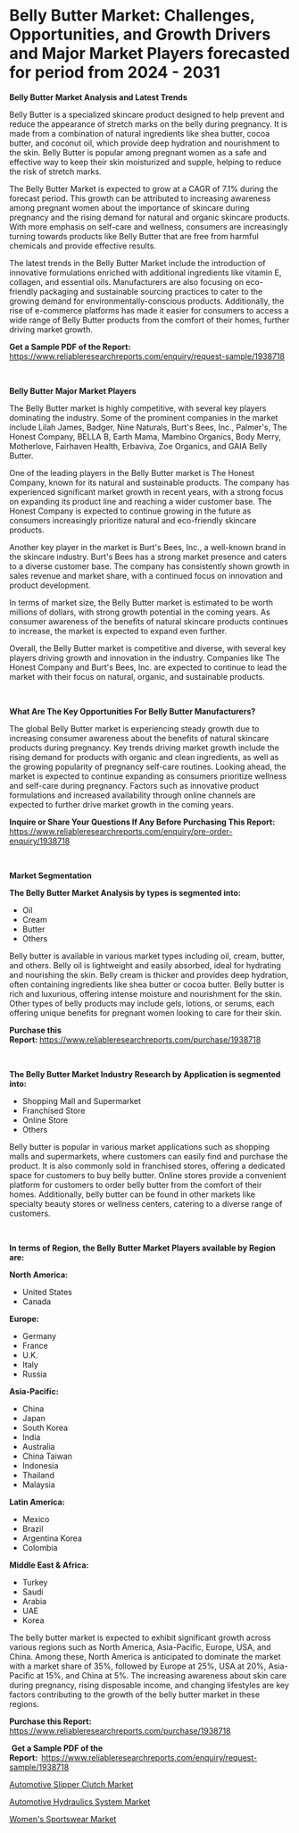 <p><h1>Belly Butter Market: Challenges, Opportunities, and Growth Drivers and Major Market Players forecasted for period from 2024 - 2031</h1></p><p><strong>Belly Butter Market Analysis and Latest Trends</strong></p>
<p><p>Belly Butter is a specialized skincare product designed to help prevent and reduce the appearance of stretch marks on the belly during pregnancy. It is made from a combination of natural ingredients like shea butter, cocoa butter, and coconut oil, which provide deep hydration and nourishment to the skin. Belly Butter is popular among pregnant women as a safe and effective way to keep their skin moisturized and supple, helping to reduce the risk of stretch marks.</p><p>The Belly Butter Market is expected to grow at a CAGR of 7.1% during the forecast period. This growth can be attributed to increasing awareness among pregnant women about the importance of skincare during pregnancy and the rising demand for natural and organic skincare products. With more emphasis on self-care and wellness, consumers are increasingly turning towards products like Belly Butter that are free from harmful chemicals and provide effective results.</p><p>The latest trends in the Belly Butter Market include the introduction of innovative formulations enriched with additional ingredients like vitamin E, collagen, and essential oils. Manufacturers are also focusing on eco-friendly packaging and sustainable sourcing practices to cater to the growing demand for environmentally-conscious products. Additionally, the rise of e-commerce platforms has made it easier for consumers to access a wide range of Belly Butter products from the comfort of their homes, further driving market growth.</p></p>
<p><strong>Get a Sample PDF of the Report:&nbsp;</strong> <a href="https://www.reliableresearchreports.com/enquiry/request-sample/1938718">https://www.reliableresearchreports.com/enquiry/request-sample/1938718</a></p>
<p>&nbsp;</p>
<p><strong>Belly Butter Major Market Players</strong></p>
<p><p>The Belly Butter market is highly competitive, with several key players dominating the industry. Some of the prominent companies in the market include Lilah James, Badger, Nine Naturals, Burt's Bees, Inc., Palmer's, The Honest Company, BELLA B, Earth Mama, Mambino Organics, Body Merry, Motherlove, Fairhaven Health, Erbaviva, Zoe Organics, and GAIA Belly Butter.</p><p>One of the leading players in the Belly Butter market is The Honest Company, known for its natural and sustainable products. The company has experienced significant market growth in recent years, with a strong focus on expanding its product line and reaching a wider customer base. The Honest Company is expected to continue growing in the future as consumers increasingly prioritize natural and eco-friendly skincare products.</p><p>Another key player in the market is Burt's Bees, Inc., a well-known brand in the skincare industry. Burt's Bees has a strong market presence and caters to a diverse customer base. The company has consistently shown growth in sales revenue and market share, with a continued focus on innovation and product development.</p><p>In terms of market size, the Belly Butter market is estimated to be worth millions of dollars, with strong growth potential in the coming years. As consumer awareness of the benefits of natural skincare products continues to increase, the market is expected to expand even further.</p><p>Overall, the Belly Butter market is competitive and diverse, with several key players driving growth and innovation in the industry. Companies like The Honest Company and Burt's Bees, Inc. are expected to continue to lead the market with their focus on natural, organic, and sustainable products.</p></p>
<p>&nbsp;</p>
<p><strong>What Are The Key Opportunities For Belly Butter Manufacturers?</strong></p>
<p><p>The global Belly Butter market is experiencing steady growth due to increasing consumer awareness about the benefits of natural skincare products during pregnancy. Key trends driving market growth include the rising demand for products with organic and clean ingredients, as well as the growing popularity of pregnancy self-care routines. Looking ahead, the market is expected to continue expanding as consumers prioritize wellness and self-care during pregnancy. Factors such as innovative product formulations and increased availability through online channels are expected to further drive market growth in the coming years.</p></p>
<p><strong>Inquire or Share Your Questions If Any Before Purchasing This Report:</strong> <a href="https://www.reliableresearchreports.com/enquiry/pre-order-enquiry/1938718">https://www.reliableresearchreports.com/enquiry/pre-order-enquiry/1938718</a></p>
<p>&nbsp;</p>
<p><strong>Market Segmentation</strong></p>
<p><strong>The Belly Butter Market Analysis by types is segmented into:</strong></p>
<p><ul><li>Oil</li><li>Cream</li><li>Butter</li><li>Others</li></ul></p>
<p><p>Belly butter is available in various market types including oil, cream, butter, and others. Belly oil is lightweight and easily absorbed, ideal for hydrating and nourishing the skin. Belly cream is thicker and provides deep hydration, often containing ingredients like shea butter or cocoa butter. Belly butter is rich and luxurious, offering intense moisture and nourishment for the skin. Other types of belly products may include gels, lotions, or serums, each offering unique benefits for pregnant women looking to care for their skin.</p></p>
<p><strong>Purchase this Report:&nbsp;</strong><a href="https://www.reliableresearchreports.com/purchase/1938718">https://www.reliableresearchreports.com/purchase/1938718</a></p>
<p>&nbsp;</p>
<p><strong>The Belly Butter Market Industry Research by Application is segmented into:</strong></p>
<p><ul><li>Shopping Mall and Supermarket</li><li>Franchised Store</li><li>Online Store</li><li>Others</li></ul></p>
<p><p>Belly butter is popular in various market applications such as shopping malls and supermarkets, where customers can easily find and purchase the product. It is also commonly sold in franchised stores, offering a dedicated space for customers to buy belly butter. Online stores provide a convenient platform for customers to order belly butter from the comfort of their homes. Additionally, belly butter can be found in other markets like specialty beauty stores or wellness centers, catering to a diverse range of customers.</p></p>
<p>&nbsp;</p>
<p><strong>In terms of Region, the Belly Butter Market Players available by Region are:</strong></p>
<p>
    <p> <strong> North America: </strong>
        <ul>
            <li>United States</li>
            <li>Canada</li>
        </ul>
        </p> 
    <p> <strong> Europe: </strong>
        <ul>
            <li>Germany</li>
            <li>France</li>
            <li>U.K.</li>
            <li>Italy</li>
            <li>Russia</li>
        </ul>
        </p> 
    <p> <strong> Asia-Pacific: </strong>
        <ul>
            <li>China</li>
            <li>Japan</li>
            <li>South Korea</li>
            <li>India</li>
            <li>Australia</li>
            <li>China Taiwan</li>
            <li>Indonesia</li>
            <li>Thailand</li>
            <li>Malaysia</li>
        </ul>
        </p> 
    <p> <strong> Latin America: </strong>
        <ul>
            <li>Mexico</li>
            <li>Brazil</li>
            <li>Argentina Korea</li>
            <li>Colombia</li>
        </ul>
        </p> 
    <p> <strong> Middle East & Africa: </strong>
        <ul>
            <li>Turkey</li>
            <li>Saudi</li>
            <li>Arabia</li>
            <li>UAE</li>
            <li>Korea</li>
        </ul>
    </p>
    </p>
<p><p>The belly butter market is expected to exhibit significant growth across various regions such as North America, Asia-Pacific, Europe, USA, and China. Among these, North America is anticipated to dominate the market with a market share of 35%, followed by Europe at 25%, USA at 20%, Asia-Pacific at 15%, and China at 5%. The increasing awareness about skin care during pregnancy, rising disposable income, and changing lifestyles are key factors contributing to the growth of the belly butter market in these regions.</p></p>
<p><strong>Purchase this Report: </strong><a href="https://www.reliableresearchreports.com/purchase/1938718">https://www.reliableresearchreports.com/purchase/1938718</a></p>
<p>&nbsp;<strong>Get a Sample PDF of the Report:&nbsp;&nbsp;</strong><a href="https://www.reliableresearchreports.com/enquiry/request-sample/1938718">https://www.reliableresearchreports.com/enquiry/request-sample/1938718</a></p>
<p><strong></strong></p>
<p><p><a href="https://spotless-saver-8fd.notion.site/Automotive-Slipper-Clutch-Market-Size-Share-Trends-Analysis-Report-By-Application-Regional-Outlo-6a6204e6da1d42d4a1c6f07fefd6b978">Automotive Slipper Clutch Market</a></p><p><a href="https://gentle-editor-9db.notion.site/Insights-into-Automotive-Hydraulics-System-Market-Size-Analysing-Market-Share-Trends-and-Growth-f-b0266a9ecb754c6781f9f5c2eac51b36">Automotive Hydraulics System Market</a></p><p><a href="https://github.com/RichRobinson5/Market-Research-Report-List-4/blob/main/womens-sportswear-market.md">Women's Sportswear Market</a></p></p>